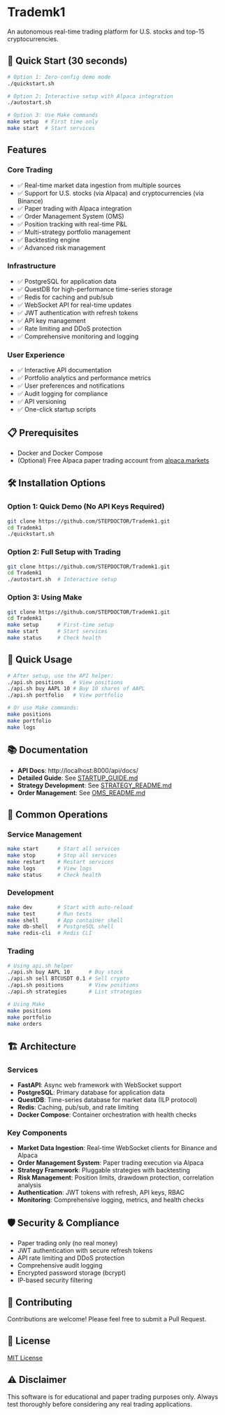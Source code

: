 # Trademk1

An autonomous real-time trading platform for U.S. stocks and top-15 cryptocurrencies.

## 🚀 Quick Start (30 seconds)

```bash
# Option 1: Zero-config demo mode
./quickstart.sh

# Option 2: Interactive setup with Alpaca integration
./autostart.sh

# Option 3: Use Make commands
make setup  # First time only
make start  # Start services
```

## Features

### Core Trading
- ✅ Real-time market data ingestion from multiple sources
- ✅ Support for U.S. stocks (via Alpaca) and cryptocurrencies (via Binance)
- ✅ Paper trading with Alpaca integration
- ✅ Order Management System (OMS)
- ✅ Position tracking with real-time P&L
- ✅ Multi-strategy portfolio management
- ✅ Backtesting engine
- ✅ Advanced risk management

### Infrastructure
- ✅ PostgreSQL for application data
- ✅ QuestDB for high-performance time-series storage
- ✅ Redis for caching and pub/sub
- ✅ WebSocket API for real-time updates
- ✅ JWT authentication with refresh tokens
- ✅ API key management
- ✅ Rate limiting and DDoS protection
- ✅ Comprehensive monitoring and logging

### User Experience
- ✅ Interactive API documentation
- ✅ Portfolio analytics and performance metrics
- ✅ User preferences and notifications
- ✅ Audit logging for compliance
- ✅ API versioning
- ✅ One-click startup scripts

## 📋 Prerequisites

- Docker and Docker Compose
- (Optional) Free Alpaca paper trading account from [alpaca.markets](https://alpaca.markets/)

## 🛠️ Installation Options

### Option 1: Quick Demo (No API Keys Required)
```bash
git clone https://github.com/STEPDOCTOR/Trademk1.git
cd Trademk1
./quickstart.sh
```

### Option 2: Full Setup with Trading
```bash
git clone https://github.com/STEPDOCTOR/Trademk1.git
cd Trademk1
./autostart.sh  # Interactive setup
```

### Option 3: Using Make
```bash
git clone https://github.com/STEPDOCTOR/Trademk1.git
cd Trademk1
make setup      # First-time setup
make start      # Start services
make status     # Check health
```

## 🎯 Quick Usage

```bash
# After setup, use the API helper:
./api.sh positions   # View positions
./api.sh buy AAPL 10 # Buy 10 shares of AAPL
./api.sh portfolio   # View portfolio

# Or use Make commands:
make positions
make portfolio
make logs
```

## 📚 Documentation

- **API Docs**: http://localhost:8000/api/docs/
- **Detailed Guide**: See [STARTUP_GUIDE.md](STARTUP_GUIDE.md)
- **Strategy Development**: See [STRATEGY_README.md](STRATEGY_README.md)
- **Order Management**: See [OMS_README.md](OMS_README.md)

## 🔧 Common Operations

### Service Management
```bash
make start      # Start all services
make stop       # Stop all services
make restart    # Restart services
make logs       # View logs
make status     # Check health
```

### Development
```bash
make dev        # Start with auto-reload
make test       # Run tests
make shell      # App container shell
make db-shell   # PostgreSQL shell
make redis-cli  # Redis CLI
```

### Trading
```bash
# Using api.sh helper
./api.sh buy AAPL 10      # Buy stock
./api.sh sell BTCUSDT 0.1 # Sell crypto
./api.sh positions        # View positions
./api.sh strategies       # List strategies

# Using Make
make positions
make portfolio
make orders
```

## 🏗️ Architecture

### Services
- **FastAPI**: Async web framework with WebSocket support
- **PostgreSQL**: Primary database for application data
- **QuestDB**: Time-series database for market data (ILP protocol)
- **Redis**: Caching, pub/sub, and rate limiting
- **Docker Compose**: Container orchestration with health checks

### Key Components
- **Market Data Ingestion**: Real-time WebSocket clients for Binance and Alpaca
- **Order Management System**: Paper trading execution via Alpaca
- **Strategy Framework**: Pluggable strategies with backtesting
- **Risk Management**: Position limits, drawdown protection, correlation analysis
- **Authentication**: JWT tokens with refresh, API keys, RBAC
- **Monitoring**: Comprehensive logging, metrics, and health checks

## 🛡️ Security & Compliance

- Paper trading only (no real money)
- JWT authentication with secure refresh tokens
- API rate limiting and DDoS protection
- Comprehensive audit logging
- Encrypted password storage (bcrypt)
- IP-based security filtering

## 🤝 Contributing

Contributions are welcome! Please feel free to submit a Pull Request.

## 📄 License

[MIT License](LICENSE)

## ⚠️ Disclaimer

This software is for educational and paper trading purposes only. Always test thoroughly before considering any real trading applications.